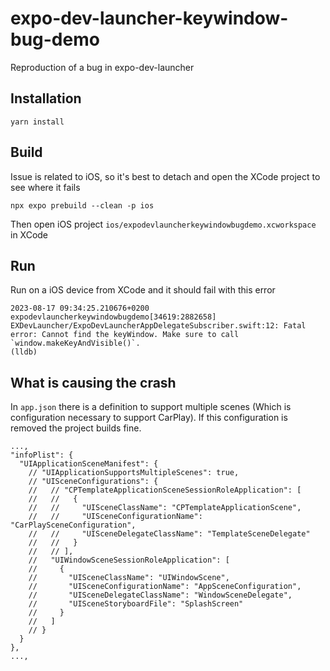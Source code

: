 # expo-dev-launcher-keywindow-bug-demo
Reproduction of a bug in expo-dev-launcher

## Installation

```
yarn install
```


## Build
Issue is related to iOS, so it's best to detach and open the XCode project to see where it fails
```
npx expo prebuild --clean -p ios
```

Then open iOS project `ios/expodevlauncherkeywindowbugdemo.xcworkspace` in XCode


## Run

Run on a iOS device from XCode and it should fail with this error

```
2023-08-17 09:34:25.210676+0200 expodevlauncherkeywindowbugdemo[34619:2882658] EXDevLauncher/ExpoDevLauncherAppDelegateSubscriber.swift:12: Fatal error: Cannot find the keyWindow. Make sure to call `window.makeKeyAndVisible()`.
(lldb) 
```

## What is causing the crash
In `app.json` there is a definition to support multiple scenes (Which is configuration necessary to support CarPlay). If this configuration is removed the project builds fine.

```
...,
"infoPlist": {
  "UIApplicationSceneManifest": {
    // "UIApplicationSupportsMultipleScenes": true,
    // "UISceneConfigurations": {
    //   // "CPTemplateApplicationSceneSessionRoleApplication": [
    //   //   {
    //   //     "UISceneClassName": "CPTemplateApplicationScene",
    //   //     "UISceneConfigurationName": "CarPlaySceneConfiguration",
    //   //     "UISceneDelegateClassName": "TemplateSceneDelegate"
    //   //   }
    //   // ],
    //   "UIWindowSceneSessionRoleApplication": [
    //     {
    //       "UISceneClassName": "UIWindowScene",
    //       "UISceneConfigurationName": "AppSceneConfiguration",
    //       "UISceneDelegateClassName": "WindowSceneDelegate",
    //       "UISceneStoryboardFile": "SplashScreen"
    //     }
    //   ]
    // }
  }
},
...,
```



